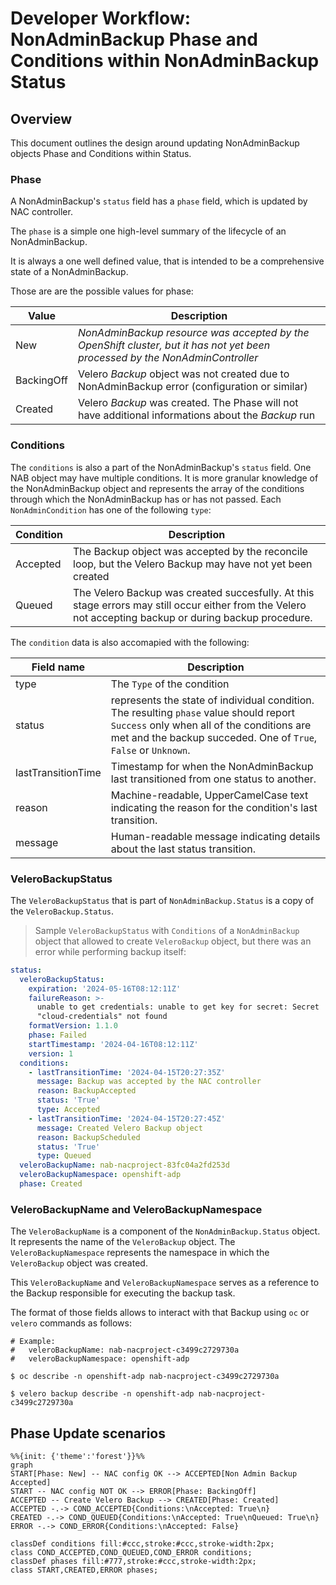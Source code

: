 # Developer Workflow: NonAdminBackup Phase and Conditions within NonAdminBackup Status

## Overview

This document outlines the design around updating NonAdminBackup objects Phase and Conditions within Status.

### Phase

A NonAdminBackup's `status` field has a `phase` field, which is updated by NAC controller.

The `phase` is a simple one high-level summary of the lifecycle of an NonAdminBackup.

It is always a one well defined value, that is intended to be a comprehensive state of a NonAdminBackup.

Those are are the possible values for phase:

| **Value** | **Description**                 |
|-----------|--------------------------------|
| New | *NonAdminBackup resource was accepted by the OpenShift cluster, but it has not yet been processed by the NonAdminController* |
| BackingOff | Velero *Backup* object was not created due to NonAdminBackup error (configuration or similar) |
| Created | Velero *Backup* was created. The Phase will not have additional informations about the *Backup* run |

### Conditions

The `conditions` is also a part of the NonAdminBackup's `status` field. One NAB object may have multiple conditions. It is more granular knowledge of the NonAdminBackup object and represents the array of the conditions through which the NonAdminBackup has or has not passed. Each `NonAdminCondition` has one of the following `type`:

| **Condition** | **Description**                 |
|-----------|--------------------------------|
| Accepted | The Backup object was accepted by the reconcile loop, but the Velero Backup may have not yet been created |
| Queued | The Velero Backup was created succesfully. At this stage errors may still occur either from the Velero not accepting backup or during backup procedure. |

The `condition` data is also accomapied with the following:

| **Field name** | **Description**                 |
|-----------|--------------------------------|
| type | The `Type` of the condition |
| status | represents the state of individual condition. The resulting `phase` value should report `Success` only when all of the conditions are met and the backup succeded. One of `True`, `False` or `Unknown`. |
| lastTransitionTime | Timestamp for when the NonAdminBackup last transitioned from one status to another. |
| reason | Machine-readable, UpperCamelCase text indicating the reason for the condition's last transition. |
| message | Human-readable message indicating details about the last status transition. |

### VeleroBackupStatus

The `VeleroBackupStatus` that is part of `NonAdminBackup.Status` is a copy of the `VeleroBackup.Status`.


> Sample `VeleroBackupStatus` with `Conditions` of a `NonAdminBackup` object that allowed to create `VeleroBackup` object, but there was an error while performing backup itself:

```yaml
status:
  veleroBackupStatus:
    expiration: '2024-05-16T08:12:11Z'
    failureReason: >-
      unable to get credentials: unable to get key for secret: Secret
      "cloud-credentials" not found
    formatVersion: 1.1.0
    phase: Failed
    startTimestamp: '2024-04-16T08:12:11Z'
    version: 1
  conditions:
    - lastTransitionTime: '2024-04-15T20:27:35Z'
      message: Backup was accepted by the NAC controller
      reason: BackupAccepted
      status: 'True'
      type: Accepted
    - lastTransitionTime: '2024-04-15T20:27:45Z'
      message: Created Velero Backup object
      reason: BackupScheduled
      status: 'True'
      type: Queued
  veleroBackupName: nab-nacproject-83fc04a2fd253d
  veleroBackupNamespace: openshift-adp
  phase: Created
```

### VeleroBackupName and VeleroBackupNamespace
The `VeleroBackupName` is a component of the `NonAdminBackup.Status` object. It represents the name of the `VeleroBackup` object. The `VeleroBackupNamespace` represents the namespace in which the `VeleroBackup` object was created.

This `VeleroBackupName` and `VeleroBackupNamespace` serves as a reference to the Backup responsible for executing the backup task.

The format of those fields allows to interact with that Backup using `oc` or `velero` commands as follows:

```shell
# Example:
#   veleroBackupName: nab-nacproject-c3499c2729730a
#   veleroBackupNamespace: openshift-adp

$ oc describe -n openshift-adp nab-nacproject-c3499c2729730a

$ velero backup describe -n openshift-adp nab-nacproject-c3499c2729730a
```


## Phase Update scenarios

```mermaid
%%{init: {'theme':'forest'}}%%
graph
START[Phase: New] -- NAC config OK --> ACCEPTED[Non Admin Backup Accepted]
START -- NAC config NOT OK --> ERROR[Phase: BackingOff]
ACCEPTED -- Create Velero Backup --> CREATED[Phase: Created]
ACCEPTED -.-> COND_ACCEPTED{Conditions:\nAccepted: True\n}
CREATED -.-> COND_QUEUED{Conditions:\nAccepted: True\nQueued: True\n}
ERROR -.-> COND_ERROR{Conditions:\nAccepted: False}

classDef conditions fill:#ccc,stroke:#ccc,stroke-width:2px;
class COND_ACCEPTED,COND_QUEUED,COND_ERROR conditions;
classDef phases fill:#777,stroke:#ccc,stroke-width:2px;
class START,CREATED,ERROR phases;

```

